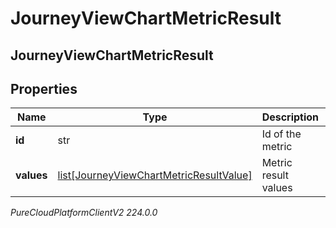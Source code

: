 # JourneyViewChartMetricResult

## JourneyViewChartMetricResult

## Properties

|Name | Type | Description | Notes|
|------------ | ------------- | ------------- | -------------|
| **id** | str | Id of the metric | [optional] |
| **values** | [list[JourneyViewChartMetricResultValue]](JourneyViewChartMetricResultValue) | Metric result values | [optional] |



_PureCloudPlatformClientV2 224.0.0_
